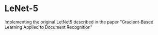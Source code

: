# LeNet-5
Implementing the original LetNet5 described in the paper "Gradient-Based Learning Applied to Document Recognition"
